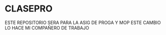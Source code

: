 # CLASEPRO
ESTE REPOSITORIO SERA PARA LA ASIG DE PROGA Y MOP
ESTE CAMBIO LO HACE MI COMPAÑERO DE TRABAJO
